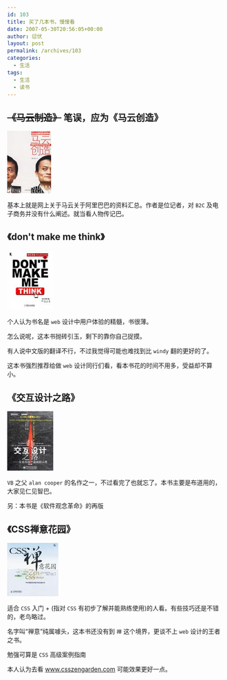 ```yaml
---
id: 103
title: 买了几本书，慢慢看
date: 2007-05-30T20:56:05+00:00
author: 愆伏
layout: post
permalink: /archives/103
categories:
  - 生活
tags:
  - 生活
  - 读书
---
```

## ~~《马云制造》~~ 笔误，应为《马云创造》

![马云创造](/wp-content/uploads/200802/17_152019_s1758129.jpg)
  
基本上就是网上关于马云关于阿里巴巴的资料汇总。作者是位记者，对 `B2C` 及电子商务并没有什么阐述。就当看人物传记巴。

## 《don't make me think》

![don't make me think](/wp-content/uploads/200802/17_152056_s1723386.jpg)
  
个人认为书名是 `web` 设计中用户体验的精髓，书很薄。
  
怎么说呢，这本书抛砖引玉，剩下的靠你自己捉摸。
  
有人说中文版的翻译不行，不过我觉得可能也难找到比 `windy` 翻的更好的了。
  
这本书强烈推荐给做 `web` 设计同行们看，看本书花的时间不用多，受益却不算小。

## 《交互设计之路》

![交互设计之路](/wp-content/uploads/200802/17_152131_s1517284.jpg)
  
`VB` 之父 `alan cooper` 的名作之一，不过看完了也就忘了。本书主要是布道用的，大家见仁见智巴。

另：本书是《软件观念革命》的再版

## 《CSS禅意花园》

![SS禅意花园](/wp-content/uploads/200802/17_152216_s2406764.jpg)
  
适合 `CSS` 入门 + (指对 `CSS` 有初步了解并能熟练使用)的人看。有些技巧还是不错的，老鸟略过。
  
名字叫“禅意”纯属噱头，这本书还没有到 `禅` 这个境界，更谈不上 `web` 设计的王者之书。
  
勉强可算是 `CSS` 高级案例指南
  
本人认为去看 www.csszengarden.com 可能效果更好一点。